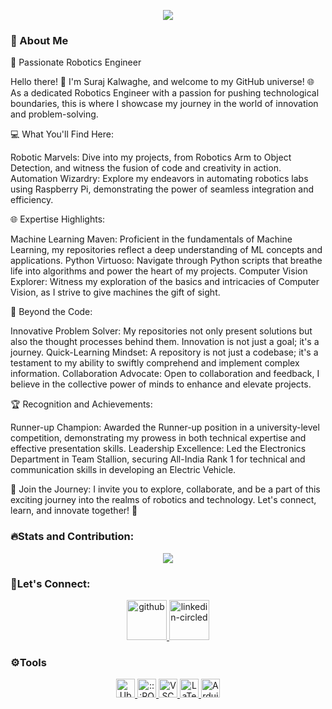 <!-- <h1 align="center">Hi 👋, I'm Suraj Kalwaghe</h1>
<h3 align="center">A budding Robotics Engineer from Maryland, USA</h3> -->

<p align= "center">	
  <img src="https://readme-typing-svg.herokuapp.com?font=Fira+Code&size=23&color=F7F7F7FF&background=FF18C200&center=true&multiline=true&random=false&width=750&height=100&lines=Hi%2C+I'm+Suraj+Kalwaghe!+A+Passionate+Robotics+;Engineer+from++University+of+Maryland%2C+College+Park.;Thanks+for+stopping+by!"/>
</p>

    
<h3 align="left">🫠 About Me</h3>
<p align= "justify"> 
🚀 Passionate Robotics Engineer

Hello there! 👋 I'm Suraj Kalwaghe, and welcome to my GitHub universe! 🌐 As a dedicated Robotics Engineer with a passion for pushing technological boundaries, this is where I showcase my journey in the world of innovation and problem-solving.

💻 What You'll Find Here:

Robotic Marvels: Dive into my projects, from Robotics Arm to Object Detection, and witness the fusion of code and creativity in action.
Automation Wizardry: Explore my endeavors in automating robotics labs using Raspberry Pi, demonstrating the power of seamless integration and efficiency.

🌐 Expertise Highlights:

Machine Learning Maven: Proficient in the fundamentals of Machine Learning, my repositories reflect a deep understanding of ML concepts and applications.
Python Virtuoso: Navigate through Python scripts that breathe life into algorithms and power the heart of my projects.
Computer Vision Explorer: Witness my exploration of the basics and intricacies of Computer Vision, as I strive to give machines the gift of sight.

🚀 Beyond the Code:

Innovative Problem Solver: My repositories not only present solutions but also the thought processes behind them. Innovation is not just a goal; it's a journey.
Quick-Learning Mindset: A repository is not just a codebase; it's a testament to my ability to swiftly comprehend and implement complex information.
Collaboration Advocate: Open to collaboration and feedback, I believe in the collective power of minds to enhance and elevate projects.

🏆 Recognition and Achievements:

Runner-up Champion: Awarded the Runner-up position in a university-level competition, demonstrating my prowess in both technical expertise and effective presentation skills.
Leadership Excellence: Led the Electronics Department in Team Stallion, securing All-India Rank 1 for technical and communication skills in developing an Electric Vehicle.

🤖 Join the Journey:
I invite you to explore, collaborate, and be a part of this exciting journey into the realms of robotics and technology. Let's connect, learn, and innovate together! 🚀
</p>
<h3 align="left">🔥Stats and Contribution: </h3>
<p align= "center">	
  <img  src="https://github-readme-streak-stats.herokuapp.com?user=Suraj-Kalwaghe&theme=ambient_gradient&disable_animations=false"/>
</p>
<!-- state github 
<p align= "center">	
  <img  src="https://github-readme-stats.vercel.app/api?username=Suraj-Kalwaghe&theme=ambient_gradient"/>
</p>
title_color=f7f7f7&f7f7f7&bg_color=20,f72585,d61e92,c61b98,b5179e,ab18b3,a118c8,9718dd,7712c5,560bad,410b99 -->

<h3 align="left">🤝Let's Connect:  </h3>
<p align="center">
  <a href= "https://github.com/Suraj-Kalwaghe/">
    <img width="64" height="64" src="https://img.icons8.com/nolan/64/github.png" alt="github"/>
  </a>
  <a href= "https://www.linkedin.com/in/suraj-kalwaghe/">
    <img width="64" height="64" src="https://img.icons8.com/nolan/64/linkedin-circled.png" alt="linkedin-circled"/>
  </a>
<!--   <a href= "https://github.com/suraj-kalwaghe/resum.pdf">
    <img width="64" height="64" src="https://img.icons8.com/nolan/64/resume.png" alt="resume"/>
  </a> -->
<!-- <h3 align="left">🤝Let's Connect: </h3>
<p align="left">
<a href="https://linkedin.com/in/suraj-kalwaghe" target="blank"><img align="center" src="https://raw.githubusercontent.com/rahuldkjain/github-profile-readme-generator/master/src/images/icons/Social/linked-in-alt.svg" alt="suraj-kalwaghe" height="30" width="40" /></a>
</p> -->

<h3 align="left">⚙️Tools</h3>
  <p align="center">
  <a href= "https://ubuntu.com/">
  <img height="30" alt="Ubuntu" src="https://img.shields.io/badge/-Ubuntu-99b931?style=plastic&logo=ubuntu"/>
  </a>
  <a href= "https://www.ros.org/">
  <img height="30" alt=":::ROS" src="https://img.shields.io/badge/-ROS-fa8a05?style=plastic&logo=ros"/>
  </a>
  <a href= "https://code.visualstudio.com/">
  <img height="30" alt="VSCode" src="https://img.shields.io/badge/-VS%20Code-3182b9?style=plastic&logo=visualstudiocode"/>
  </a>
  <a href= "https://www.latex-project.org/">
    <img height="30" alt="LaTeX" src="https://img.shields.io/badge/-LaTeX-008080?style=plastic&logo=latex"/>
  </a>
    <a href="https://www.arduino.cc/">
    <img height="30" alt="Arduino" src="https://img.shields.io/badge/-Arduino-008080?style=plastic&logo=arduino"/>

<!--   https://www.vectorlogo.zone/logos/gnu_bash/gnu_bash-icon.svg  
    https://www.vectorlogo.zone/logos/gnu_bash/gnu_bash-ar21.svg -->
<!--   <img height="30" alt="Git" src="https://img.shields.io/badge/-Git-1a77ae?style=plastic&logo=git"/> -->
<!--   <img height="30" alt="GitHub" src="https://img.shields.io/badge/-Github-8a1aae?style=plastic&logo=github"/> -->
<!--   <img height="20" alt="Notion" src="https://img.shields.io/badge/Software-Notion-black?style=plastic&logo=notion"/> -->
<!--   <img height="20" alt="YAML" src="https://img.shields.io/badge/Software-YAML-8f2b8a?style=plastic&logo=yaml"/> -->
<!--   <img height="30" alt="C++" src="https://img.shields.io/badge/-C%2B%2B-orange?style=plastic&logo=cplusplus"/>
  </a> -->
<!--   <a href= "https://www.python.org/">
    <img height="30" alt="Python" src="https://img.shields.io/badge/-Python-ffcd3a?style=plastic&logo=python"/> -->
<!--   </a> 
</p> -->

<!-- 
<p align="left"> <a href="https://www.arduino.cc/" target="_blank" rel="noreferrer"> <img src="https://cdn.worldvectorlogo.com/logos/arduino-1.svg" alt="arduino" width="40" height="40"/> 
</a>
<a href="https://www.gnu.org/software/bash/" target="_blank" rel="noreferrer"> <img src="https://www.vectorlogo.zone/logos/gnu_bash/gnu_bash-icon.svg" alt="bash" width="40" height="40"/> 
</a> 
<a href="https://www.cprogramming.com/" target="_blank" rel="noreferrer"> <img src="https://raw.githubusercontent.com/devicons/devicon/master/icons/c/c-original.svg" alt="c" width="40" height="40"/> 
</a>
<a href="https://www.w3schools.com/cpp/" target="_blank" rel="noreferrer"> <img src="https://raw.githubusercontent.com/devicons/devicon/master/icons/cplusplus/cplusplus-original.svg" alt="cplusplus" width="40" height="40"/>
</a> 
<a href="https://www.linux.org/" target="_blank" rel="noreferrer"> <img src="https://raw.githubusercontent.com/devicons/devicon/master/icons/linux/linux-original.svg" alt="linux" width="40" height="40"/> 
</a>
<a href="https://www.python.org" target="_blank" rel="noreferrer"> <img src="https://raw.githubusercontent.com/devicons/devicon/master/icons/python/python-original.svg" alt="python" width="40" height="40"/>
</a>
</p>
<!--
<p><img align="left" src="https://github-readme-stats.vercel.app/api/top-langs?username=suraj-kalwaghe&show_icons=true&locale=en&layout=compact" alt="suraj-kalwaghe" /></p>
<p>&nbsp;<img align="center" src="https://github-readme-stats.vercel.app/api?username=suraj-kalwaghe&show_icons=true&locale=en" alt="suraj-kalwaghe" /></p>
 --> 
